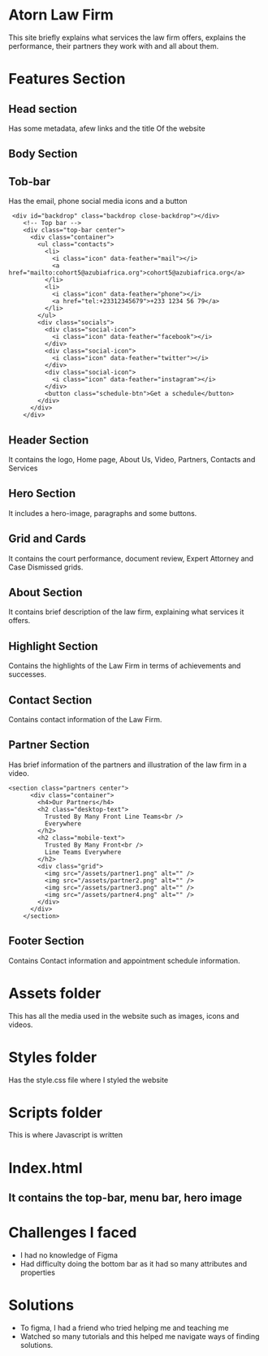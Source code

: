 # Atorn Law Firm
This site briefly explains what services the law firm offers, explains the performance, their partners they work with and all about them.
# Features Section
## Head section
Has some metadata, afew links and the title Of the website

## Body Section
## Tob-bar
Has the email, phone  social media icons and a button
```
 <div id="backdrop" class="backdrop close-backdrop"></div>
    <!-- Top bar -->
    <div class="top-bar center">
      <div class="container">
        <ul class="contacts">
          <li>
            <i class="icon" data-feather="mail"></i>
            <a href="mailto:cohort5@azubiafrica.org">cohort5@azubiafrica.org</a>
          </li>
          <li>
            <i class="icon" data-feather="phone"></i>
            <a href="tel:+23312345679">+233 1234 56 79</a>
          </li>
        </ul>
        <div class="socials">
          <div class="social-icon">
            <i class="icon" data-feather="facebook"></i>
          </div>
          <div class="social-icon">
            <i class="icon" data-feather="twitter"></i>
          </div>
          <div class="social-icon">
            <i class="icon" data-feather="instagram"></i>
          </div>
          <button class="schedule-btn">Get a schedule</button>
        </div>
      </div>
    </div>
```
## Header Section
It contains the logo, Home page, About Us, Video, Partners, Contacts and Services

## Hero Section
It includes a hero-image, paragraphs and some buttons.

## Grid and Cards
It contains the court performance, document review, Expert Attorney and Case Dismissed grids.

## About Section
It contains brief description of the law firm, explaining what services it offers.

## Highlight Section
Contains the highlights of the Law Firm in terms of achievements and successes.

## Contact Section
Contains contact information of the Law Firm.

## Partner Section
Has brief information of the partners and illustration of the law firm in a video.
```
<section class="partners center">
      <div class="container">
        <h4>Our Partners</h4>
        <h2 class="desktop-text">
          Trusted By Many Front Line Teams<br />
          Everywhere
        </h2>
        <h2 class="mobile-text">
          Trusted By Many Front<br />
          Line Teams Everywhere
        </h2>
        <div class="grid">
          <img src="/assets/partner1.png" alt="" />
          <img src="/assets/partner2.png" alt="" />
          <img src="/assets/partner3.png" alt="" />
          <img src="/assets/partner4.png" alt="" />
        </div>
      </div>
    </section>
```    
## Footer Section
Contains Contact information and appointment schedule information.

# Assets folder
This has all the media used in the website such as images, icons and videos.

# Styles folder
Has the style.css file where I styled the website

# Scripts folder
This is where Javascript is written

# Index.html
## It contains the top-bar, menu bar, hero image

# Challenges I faced
- I had no knowledge of Figma
- Had difficulty doing the bottom bar as it had so many attributes and properties

# Solutions

- To figma, I had a friend who tried helping me and teaching me
- Watched so many tutorials and this helped me navigate ways of finding solutions.
  
